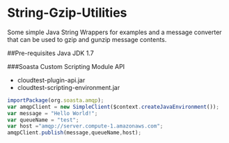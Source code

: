 # String-Gzip-Utilities
Some simple Java String Wrappers for examples and a message converter that can be used to gzip and gunzip message contents.

##Pre-requisites
Java JDK 1.7


###Soasta Custom Scripting Module API
* cloudtest-plugin-api.jar 
* cloudtest-scripting-environment.jar 


```javascript
importPackage(org.soasta.amqp);
var amqpClient = new SimpleClient($context.createJavaEnvironment());
var message = "Hello World!";
var queueName = "test";
var host ="amqp://server.compute-1.amazonaws.com";
amqpClient.publish(message,queueName,host);
```

